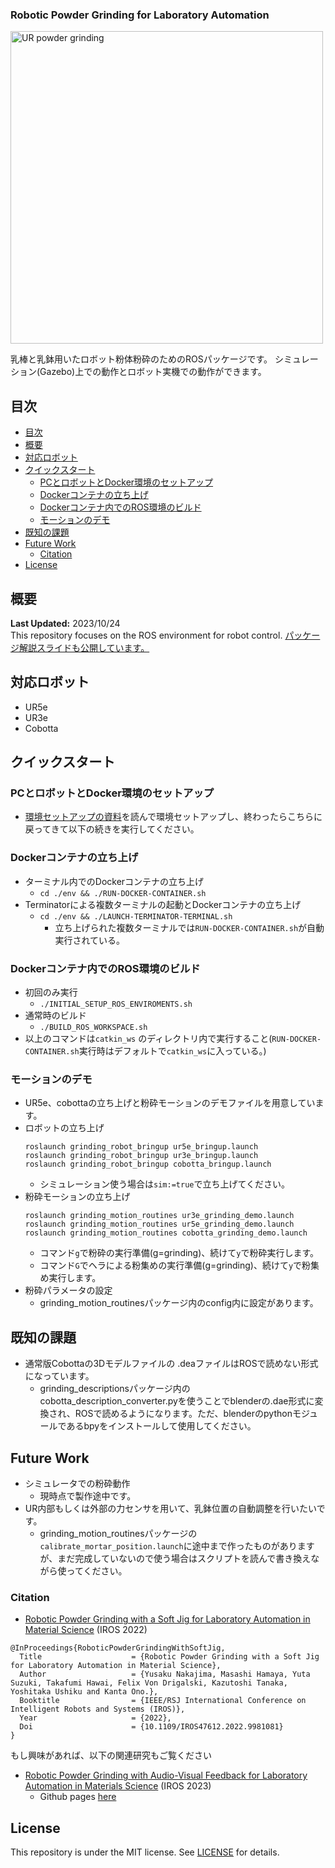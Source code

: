 ### Robotic Powder Grinding for Laboratory Automation
<img src="https://github.com/quantumbeam/powder_grinding/blob/main/wiki/grinding_demo.gif?raw=true" alt="UR powder grinding" width="500">

乳棒と乳鉢用いたロボット粉体粉砕のためのROSパッケージです。
シミュレーション(Gazebo)上での動作とロボット実機での動作ができます。

## 目次
- [目次](#目次)
- [概要](#概要)
- [対応ロボット](#対応ロボット)
- [クイックスタート](#クイックスタート)
  - [PCとロボットとDocker環境のセットアップ](#pcとロボットとdocker環境のセットアップ)
  - [Dockerコンテナの立ち上げ](#dockerコンテナの立ち上げ)
  - [Dockerコンテナ内でのROS環境のビルド](#dockerコンテナ内でのros環境のビルド)
  - [モーションのデモ](#モーションのデモ)
- [既知の課題](#既知の課題)
- [Future Work](#future-work)
  - [Citation](#citation)
- [License](#license)

## 概要
**Last Updated:** 2023/10/24  
This repository focuses on the ROS environment for robot control.
[パッケージ解説スライドも公開しています。](https://docs.google.com/presentation/d/1NM6mxm0q2QrHuePchJIvgVollS97jfg_tNNWKQHokds/edit?usp=sharing)

## 対応ロボット
- UR5e
- UR3e
- Cobotta

## クイックスタート

### PCとロボットとDocker環境のセットアップ
- [環境セットアップの資料](./env/docker/README_jp.md)を読んで環境セットアップし、終わったらこちらに戻ってきて以下の続きを実行してください。

### Dockerコンテナの立ち上げ
- ターミナル内でのDockerコンテナの立ち上げ
   - `cd ./env && ./RUN-DOCKER-CONTAINER.sh`
- Terminatorによる複数ターミナルの起動とDockerコンテナの立ち上げ
   - `cd ./env && ./LAUNCH-TERMINATOR-TERMINAL.sh`
      - 立ち上げられた複数ターミナルでは`RUN-DOCKER-CONTAINER.sh`が自動実行されている。

### Dockerコンテナ内でのROS環境のビルド
- 初回のみ実行
   - `./INITIAL_SETUP_ROS_ENVIROMENTS.sh`  
- 通常時のビルド
   - `./BUILD_ROS_WORKSPACE.sh`
-  以上のコマンドは`catkin_ws` のディレクトリ内で実行すること(`RUN-DOCKER-CONTAINER.sh`実行時はデフォルトで`catkin_ws`に入っている。)

### モーションのデモ
- UR5e、cobottaの立ち上げと粉砕モーションのデモファイルを用意しています。
- ロボットの立ち上げ
   ```
   roslaunch grinding_robot_bringup ur5e_bringup.launch
   roslaunch grinding_robot_bringup ur3e_bringup.launch
   roslaunch grinding_robot_bringup cobotta_bringup.launch
   ```
   - シミュレーション使う場合は`sim:=true`で立ち上げてください。
- 粉砕モーションの立ち上げ
   ```
   roslaunch grinding_motion_routines ur3e_grinding_demo.launch
   roslaunch grinding_motion_routines ur5e_grinding_demo.launch
   roslaunch grinding_motion_routines cobotta_grinding_demo.launch
   ```
   - コマンド`g`で粉砕の実行準備(g=grinding)、続けて`y`で粉砕実行します。
   - コマンド`G`でヘラによる粉集めの実行準備(g=grinding)、続けて`y`で粉集め実行します。
- 粉砕パラメータの設定
   -  grinding_motion_routinesパッケージ内のconfig内に設定があります。

## 既知の課題
- 通常版Cobottaの3Dモデルファイルの .deaファイルはROSで読めない形式になっています。
   - grinding_descriptionsパッケージ内のcobotta_description_converter.pyを使うことでblenderの.dae形式に変換され、ROSで読めるようになります。ただ、blenderのpythonモジュールであるbpyをインストールして使用してください。

## Future Work
- シミュレータでの粉砕動作
   - 現時点で製作途中です。
- UR内部もしくは外部の力センサを用いて、乳鉢位置の自動調整を行いたいです。
   - grinding_motion_routinesパッケージの`calibrate_mortar_position.launch`に途中まで作ったものがありますが、まだ完成していないので使う場合はスクリプトを読んで書き換えながら使ってください。

### Citation
- [Robotic Powder Grinding with a Soft Jig for Laboratory Automation in Material Science](https://doi.org/10.1109/IROS47612.2022.9981081) (IROS 2022)
```
@InProceedings{RoboticPowderGrindingWithSoftJig,
  Title                    = {Robotic Powder Grinding with a Soft Jig for Laboratory Automation in Material Science},
  Author                   = {Yusaku Nakajima, Masashi Hamaya, Yuta Suzuki, Takafumi Hawai, Felix Von Drigalski, Kazutoshi Tanaka, Yoshitaka Ushiku and Kanta Ono.},
  Booktitle                = {IEEE/RSJ International Conference on Intelligent Robots and Systems (IROS)},
  Year                     = {2022},
  Doi                      = {10.1109/IROS47612.2022.9981081}
}
```
もし興味があれば、以下の関連研究もご覧ください
- [Robotic Powder Grinding with Audio-Visual Feedback for Laboratory Automation in Materials Science](https://ieeexplore.ieee.org/document/10341526) (IROS 2023)
   -  Github pages [here](https://omron-sinicx.github.io/powder-grinding/) 

## License
This repository is under the MIT license. See [LICENSE](./LICENSE) for details.
